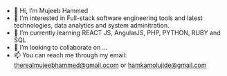 - 👋 Hi, I’m Mujeeb Hammed
- 👀 I’m interested in Full-stack software engineering tools and latest technologies, data analytics and system adminitration.
- 🌱 I’m currently learning REACT JS, AngularJS, PHP, PYTHON, RUBY and SQL
- 💞️ I’m looking to collaborate on ...
- 📫 You can reach me through my email: therealmujeebhammed@gmail.ocom or hamkamolujide@gmail.com

<!---
Mjay202/Mjay202 is a ✨ special ✨ repository because its `README.md` (this file) appears on your GitHub profile.
You can click the Preview link to take a look at your changes.
--->
